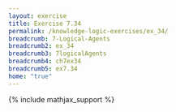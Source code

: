 ```yaml
---
layout: exercise
title: Exercise 7.34
permalink: /knowledge-logic-exercises/ex_34/
breadcrumb: 7-Logical-Agents
breadcrumb2: ex_34
breadcrumb3: 7logicalAgents
breadcrumb4: ch7ex34
breadcrumb5: ex7.34
home: "true"
---
```


{% include mathjax_support %}


